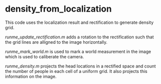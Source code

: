 # density_from_localization
This code uses the localization result and rectification to generate density grid.

*runme_update_rectification.m* adds a rotation to the rectification such that the grid lines are alligned to the image horizontally.

*runme_mark_world.m* is used to mark a world measurement in the image which is used to caliberate the camera.

*runme_density.m* projects the head locations in a rectified space and count the number of people in each cell of a uniform grid. It also projects this information on the image. 
